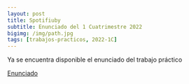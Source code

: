 ```yaml
---
layout: post
title: Spotifiuby
subtitle: Enunciado del 1 Cuatrimestre 2022
bigimg: /img/path.jpg
tags: [trabajos-practicos, 2022-1C]
---
```

Ya se encuentra disponible el enunciado del trabajo práctico

[Enunciado](https://ingenieria-del-software-2.github.io/works/statement/2022/1/enunciado/)
